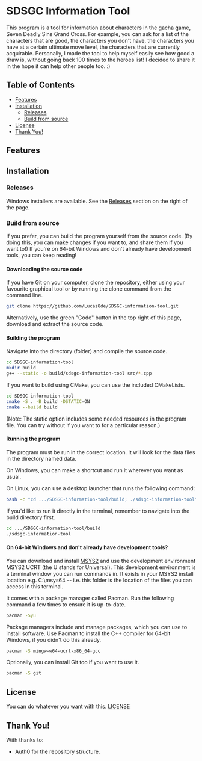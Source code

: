 # SDSGC Information Tool
This program is a tool for information about characters in the gacha game, Seven Deadly Sins Grand Cross. For example, you can ask for a list of the characters that are good, the characters you don't have, the characters you have at a certain ultimate move level, the characters that are currently acquirable. Personally, I made the tool to help myself easily see how good a draw is, without going back 100 times to the heroes list! I decided to share it in the hope it can help other people too. :)

## Table of Contents
- [Features](#features)
- [Installation](#installation)
	- [Releases](#releases)
	- [Build from source](#build-from-source)
- [License](#license)
- [Thank You!](#thank-you)

## Features

## Installation
### Releases
Windows installers are available. See the [Releases](https://github.com/Lucaz8de/SDSGC-information-tool/releases) section on the right of the page.

### Build from source
If you prefer, you can build the program yourself from the source code. (By doing this, you can make changes if you want to, and share them if you want to!) If you're on 64-bit Windows and don't already have development tools, you can keep reading!

#### Downloading the source code
If you have Git on your computer, clone the repository, either using your favourite graphical tool or by running the clone command from the command line.
```bash
git clone https://github.com/Lucaz8de/SDSGC-information-tool.git
```
Alternatively, use the green "Code" button in the top right of this page, download and extract the source code.

#### Building the program
Navigate into the directory (folder) and compile the source code.

```bash
cd SDSGC-information-tool
mkdir build
g++ --static -o build/sdsgc-information-tool src/*.cpp
```
If you want to build using CMake, you can use the included CMakeLists.
```bash
cd SDSGC-information-tool
cmake -S . -B build -DSTATIC=ON
cmake --build build
```
(Note: The static option includes some needed resources in the program file. You can try without if you want to for a particular reason.)

#### Running the program
The program must be run in the correct location. It will look for the data files in the directory named data.

On Windows, you can make a shortcut and run it wherever you want as usual.

On Linux, you can use a desktop launcher that runs the following command:
```bash
bash -c "cd .../SDSGC-information-tool/build; ./sdsgc-information-tool"
```

If you'd like to run it directly in the terminal, remember to navigate into the build directory first.
```bash
cd .../SDSGC-information-tool/build
./sdsgc-information-tool
```

#### On 64-bit Windows and don't already have development tools?
You can download and install [MSYS2](https://www.msys2.org/) and use the development environment MSYS2 UCRT (the U stands for Universal). This development environment is a terminal window you can run commands in. It exists in your MSYS2 install location e.g. C:\msys64 -- i.e. this folder is the location of the files you can access in this terminal.

It comes with a package manager called Pacman. Run the following command a few times to ensure it is up-to-date.
```bash
pacman -Syu
```

Package managers include and manage packages, which you can use to install software. Use Pacman to install the C++ compiler for 64-bit Windows, if you didn't do this already.
```bash
pacman -S mingw-w64-ucrt-x86_64-gcc
```
Optionally, you can install Git too if you want to use it.
```bash
pacman -S git
```

## License
You can do whatever you want with this. [LICENSE](LICENSE) 

## Thank You!
With thanks to:
- Auth0 for the repository structure.

